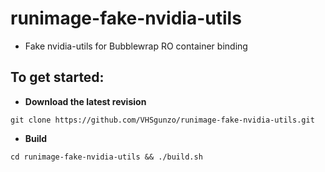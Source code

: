# runimage-fake-nvidia-utils
* Fake nvidia-utils for Bubblewrap RO container binding
## To get started:
* **Download the latest revision**
```
git clone https://github.com/VHSgunzo/runimage-fake-nvidia-utils.git
```
* **Build**
```
cd runimage-fake-nvidia-utils && ./build.sh
```
